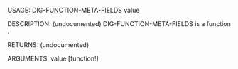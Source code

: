 USAGE:
     DIG-FUNCTION-META-FIELDS value 

DESCRIPTION:
     (undocumented)
     DIG-FUNCTION-META-FIELDS is a function .

RETURNS:
    (undocumented)

ARGUMENTS:
    value [function!]
